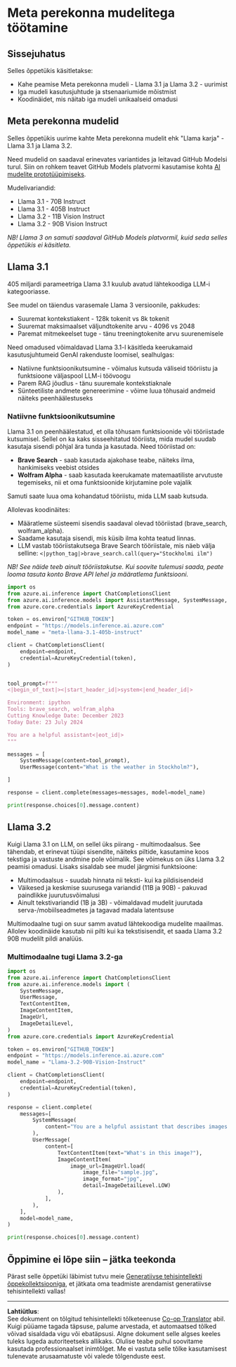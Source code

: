 <!--
CO_OP_TRANSLATOR_METADATA:
{
  "original_hash": "4c2a0b0c738b649ef049fb99a23be661",
  "translation_date": "2025-10-11T11:35:22+00:00",
  "source_file": "21-meta/README.md",
  "language_code": "et"
}
-->
# Meta perekonna mudelitega töötamine

## Sissejuhatus

Selles õppetükis käsitletakse:

- Kahe peamise Meta perekonna mudeli - Llama 3.1 ja Llama 3.2 - uurimist
- Iga mudeli kasutusjuhtude ja stsenaariumide mõistmist
- Koodinäidet, mis näitab iga mudeli unikaalseid omadusi

## Meta perekonna mudelid

Selles õppetükis uurime kahte Meta perekonna mudelit ehk "Llama karja" - Llama 3.1 ja Llama 3.2.

Need mudelid on saadaval erinevates variantides ja leitavad GitHub Modelsi turul. Siin on rohkem teavet GitHub Models platvormi kasutamise kohta [AI mudelite prototüüpimiseks](https://docs.github.com/en/github-models/prototyping-with-ai-models?WT.mc_id=academic-105485-koreyst).

Mudelivariandid:
- Llama 3.1 - 70B Instruct
- Llama 3.1 - 405B Instruct
- Llama 3.2 - 11B Vision Instruct
- Llama 3.2 - 90B Vision Instruct

*NB! Llama 3 on samuti saadaval GitHub Models platvormil, kuid seda selles õppetükis ei käsitleta.*

## Llama 3.1

405 miljardi parameetriga Llama 3.1 kuulub avatud lähtekoodiga LLM-i kategooriasse.

See mudel on täiendus varasemale Llama 3 versioonile, pakkudes:

- Suuremat kontekstiakent - 128k tokenit vs 8k tokenit
- Suuremat maksimaalset väljundtokenite arvu - 4096 vs 2048
- Paremat mitmekeelset tuge - tänu treeningtokenite arvu suurenemisele

Need omadused võimaldavad Llama 3.1-l käsitleda keerukamaid kasutusjuhtumeid GenAI rakenduste loomisel, sealhulgas:
- Natiivne funktsioonikutsumine - võimalus kutsuda väliseid tööriistu ja funktsioone väljaspool LLM-i töövoogu
- Parem RAG jõudlus - tänu suuremale kontekstiaknale
- Sünteetiliste andmete genereerimine - võime luua tõhusaid andmeid näiteks peenhäälestuseks

### Natiivne funktsioonikutsumine

Llama 3.1 on peenhäälestatud, et olla tõhusam funktsioonide või tööriistade kutsumisel. Sellel on ka kaks sisseehitatud tööriista, mida mudel suudab kasutaja sisendi põhjal ära tunda ja kasutada. Need tööriistad on:

- **Brave Search** - saab kasutada ajakohase teabe, näiteks ilma, hankimiseks veebist otsides
- **Wolfram Alpha** - saab kasutada keerukamate matemaatiliste arvutuste tegemiseks, nii et oma funktsioonide kirjutamine pole vajalik

Samuti saate luua oma kohandatud tööriistu, mida LLM saab kutsuda.

Allolevas koodinäites:

- Määratleme süsteemi sisendis saadaval olevad tööriistad (brave_search, wolfram_alpha).
- Saadame kasutaja sisendi, mis küsib ilma kohta teatud linnas.
- LLM vastab tööriistakutsega Brave Search tööriistale, mis näeb välja selline: `<|python_tag|>brave_search.call(query="Stockholmi ilm")`

*NB! See näide teeb ainult tööriistakutse. Kui soovite tulemusi saada, peate looma tasuta konto Brave API lehel ja määratlema funktsiooni.*

```python 
import os
from azure.ai.inference import ChatCompletionsClient
from azure.ai.inference.models import AssistantMessage, SystemMessage, UserMessage
from azure.core.credentials import AzureKeyCredential

token = os.environ["GITHUB_TOKEN"]
endpoint = "https://models.inference.ai.azure.com"
model_name = "meta-llama-3.1-405b-instruct"

client = ChatCompletionsClient(
    endpoint=endpoint,
    credential=AzureKeyCredential(token),
)


tool_prompt=f"""
<|begin_of_text|><|start_header_id|>system<|end_header_id|>

Environment: ipython
Tools: brave_search, wolfram_alpha
Cutting Knowledge Date: December 2023
Today Date: 23 July 2024

You are a helpful assistant<|eot_id|>
"""

messages = [
    SystemMessage(content=tool_prompt),
    UserMessage(content="What is the weather in Stockholm?"),

]

response = client.complete(messages=messages, model=model_name)

print(response.choices[0].message.content)
```


## Llama 3.2

Kuigi Llama 3.1 on LLM, on sellel üks piirang - multimodaalsus. See tähendab, et erinevat tüüpi sisendite, näiteks piltide, kasutamine koos tekstiga ja vastuste andmine pole võimalik. See võimekus on üks Llama 3.2 peamisi omadusi. Lisaks sisaldab see mudel järgmisi funktsioone:

- Multimodaalsus - suudab hinnata nii teksti- kui ka pildisisendeid
- Väikesed ja keskmise suurusega variandid (11B ja 90B) - pakuvad paindlikke juurutusvõimalusi
- Ainult tekstivariandid (1B ja 3B) - võimaldavad mudelit juurutada serva-/mobiilseadmetes ja tagavad madala latentsuse

Multimodaalne tugi on suur samm avatud lähtekoodiga mudelite maailmas. Allolev koodinäide kasutab nii pilti kui ka tekstisisendit, et saada Llama 3.2 90B mudelilt pildi analüüs.

### Multimodaalne tugi Llama 3.2-ga

```python 
import os
from azure.ai.inference import ChatCompletionsClient
from azure.ai.inference.models import (
    SystemMessage,
    UserMessage,
    TextContentItem,
    ImageContentItem,
    ImageUrl,
    ImageDetailLevel,
)
from azure.core.credentials import AzureKeyCredential

token = os.environ["GITHUB_TOKEN"]
endpoint = "https://models.inference.ai.azure.com"
model_name = "Llama-3.2-90B-Vision-Instruct"

client = ChatCompletionsClient(
    endpoint=endpoint,
    credential=AzureKeyCredential(token),
)

response = client.complete(
    messages=[
        SystemMessage(
            content="You are a helpful assistant that describes images in details."
        ),
        UserMessage(
            content=[
                TextContentItem(text="What's in this image?"),
                ImageContentItem(
                    image_url=ImageUrl.load(
                        image_file="sample.jpg",
                        image_format="jpg",
                        detail=ImageDetailLevel.LOW)
                ),
            ],
        ),
    ],
    model=model_name,
)

print(response.choices[0].message.content)
```


## Õppimine ei lõpe siin – jätka teekonda

Pärast selle õppetüki läbimist tutvu meie [Generatiivse tehisintellekti õppekollektsiooniga](https://aka.ms/genai-collection?WT.mc_id=academic-105485-koreyst), et jätkata oma teadmiste arendamist generatiivse tehisintellekti vallas!

---

**Lahtiütlus**:  
See dokument on tõlgitud tehisintellekti tõlketeenuse [Co-op Translator](https://github.com/Azure/co-op-translator) abil. Kuigi püüame tagada täpsuse, palume arvestada, et automaatsed tõlked võivad sisaldada vigu või ebatäpsusi. Algne dokument selle algses keeles tuleks lugeda autoriteetseks allikaks. Olulise teabe puhul soovitame kasutada professionaalset inimtõlget. Me ei vastuta selle tõlke kasutamisest tulenevate arusaamatuste või valede tõlgenduste eest.